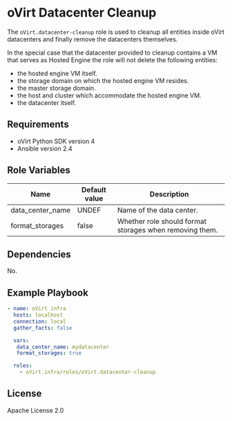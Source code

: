 oVirt Datacenter Cleanup
========================

The `oVirt.datacenter-cleanup` role is used to cleanup all entities inside
oVirt datacenters and finally remove the datacenters themselves.

In the special case that the datacenter provided to cleanup contains a VM that
serves as Hosted Engine the role will not delete the following entities:

- the hosted engine VM itself.
- the storage domain on which the hosted engine VM resides.
- the master storage domain.
- the host and cluster which accommodate the hosted engine VM.
- the datacenter itself.


Requirements
------------

 * oVirt Python SDK version 4
 * Ansible version 2.4

Role Variables
--------------

| Name                     | Default value         | Description                          |
|--------------------------|-----------------------|--------------------------------------|
| data_center_name         | UNDEF                 | Name of the data center.             |
| format_storages          | false                 | Whether role should format storages when removing them. |

Dependencies
------------

No.

Example Playbook
----------------

```yaml
- name: oVirt infra
  hosts: localhost
  connection: local
  gather_facts: false

  vars:
   data_center_name: mydatacenter
   format_storages: true

  roles:
    - oVirt.infra/roles/oVirt.datacenter-cleanup
```

License
-------

Apache License 2.0
